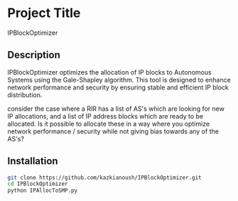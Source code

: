 # Project Title
IPBlockOptimizer

## Description
IPBlockOptimizer optimizes the allocation of IP blocks to Autonomous Systems using the Gale-Shapley algorithm. This tool is designed to enhance network performance and security by ensuring stable and efficient IP block distribution.

 consider the case where a RIR has a list of AS's which are looking for new IP allocations, 
 and a list of IP address blocks which are ready to be allocated. Is it possible to allocate these
 in a way where you optimize network performance / security while not giving bias towards any
 of the AS's?

## Installation
```bash
git clone https://github.com/kazkianoush/IPBlockOptimizer.git
cd IPBlockOptimizer
python IPAllocToSMP.py
